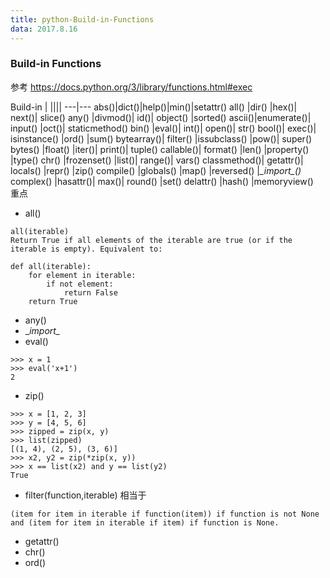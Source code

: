 ```yaml
---
title: python-Build-in-Functions
data: 2017.8.16
---
```

### Build-in Functions
参考 https://docs.python.org/3/library/functions.html#exec

Build-in | ||||
---|---
abs()|dict()|help()|min()|setattr()
all()	|dir()	|hex()|	next()|	slice()
any()	|divmod()|	id()|	object()	|sorted()
ascii()|enumerate()|	input()	|oct()|	staticmethod()
bin()	|eval()|	int()|	open()|	str()
bool()|	exec()|	isinstance()	|ord()	|sum()
bytearray()|	filter()	|issubclass()	|pow()|	super()
bytes()	|float()	|iter()|	print()|	tuple()
callable()|	format()	|len()	|property()	|type()
chr()	|frozenset()	|list()|	range()|	vars()
classmethod()|	getattr()|	locals()	|repr()	|zip()
compile()	|globals()	|map()	|reversed()	|*\__import\__()*
complex()	|hasattr()|	max()|	round()	 |set()
delattr()	|hash()	|memoryview()		
重点
+ all()

```
all(iterable)
Return True if all elements of the iterable are true (or if the iterable is empty). Equivalent to:

def all(iterable):
    for element in iterable:
        if not element:
            return False
    return True
```
+ any()
+ \__import\__
+ eval()
```
>>> x = 1
>>> eval('x+1')
2
```
+ zip()
```
>>> x = [1, 2, 3]
>>> y = [4, 5, 6]
>>> zipped = zip(x, y)
>>> list(zipped)
[(1, 4), (2, 5), (3, 6)]
>>> x2, y2 = zip(*zip(x, y))
>>> x == list(x2) and y == list(y2)
True
```
+ filter(function,iterable)
相当于
```
(item for item in iterable if function(item)) if function is not None and (item for item in iterable if item) if function is None.
```
+ getattr()
+ chr()
+ ord()
